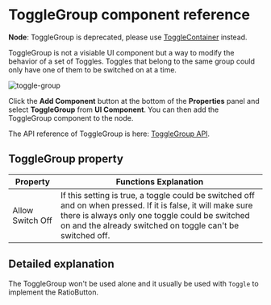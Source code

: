 # ToggleGroup component reference

**Node**: ToggleGroup is deprecated, please use [ToggleContainer](toggleContainer.md) instead.

ToggleGroup is not a visiable UI component but a way to modify the behavior of a set of Toggles.
Toggles that belong to the same group could only have one of them to be switched on at a time.

![toggle-group](./toggle/toggle-group.png)

Click the **Add Component** button at the bottom of the **Properties** panel and select **ToggleGroup** from **UI Component**. You can then add the ToggleGroup component to the node.

The API reference of ToggleGroup is here: [ToggleGroup API](../../../api/en/classes/ToggleGroup.html).

## ToggleGroup property

| Property       |   Functions Explanation
| -------------- | ----------- |
| Allow Switch Off | If this setting is true, a toggle could be switched off and on when pressed. If it is false, it will make sure there is always only one toggle could be switched on and the already switched on toggle can't be switched off.

## Detailed explanation

The ToggleGroup won't be used alone and it usually be used with `Toggle` to implement the RatioButton.
